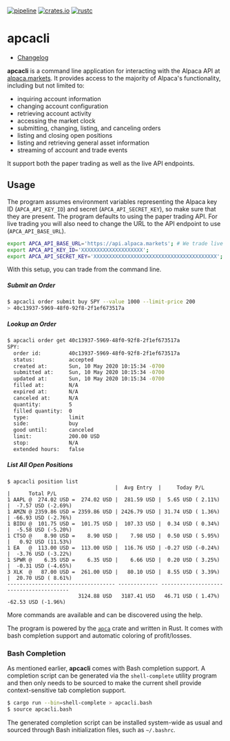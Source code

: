 [![pipeline](https://gitlab.com/d-e-s-o/apcacli/badges/master/pipeline.svg)](https://gitlab.com/d-e-s-o/apcacli/commits/master)
[![crates.io](https://img.shields.io/crates/v/apcacli.svg)](https://crates.io/crates/apcacli)
[![rustc](https://img.shields.io/badge/rustc-1.40+-blue.svg)](https://blog.rust-lang.org/2019/12/19/Rust-1.40.0.html)

apcacli
=======

- [Changelog](CHANGELOG.md)

**apcacli** is a command line application for interacting with the
Alpaca API at [alpaca.markets][]. It provides access to the majority of
Alpaca's functionality, including but not limited to:
- inquiring account information
- changing account configuration
- retrieving account activity
- accessing the market clock
- submitting, changing, listing, and canceling orders
- listing and closing open positions
- listing and retrieving general asset information
- streaming of account and trade events

It support both the paper trading as well as the live API endpoints.


Usage
-----

The program assumes environment variables representing the Alpaca key ID
(`APCA_API_KEY_ID`) and secret (`APCA_API_SECRET_KEY`), so make sure
that they are present. The program defaults to using the paper trading
API. For live trading you will also need to change the URL to the API
endpoint to use (`APCA_API_BASE_URL`).

```bash
export APCA_API_BASE_URL='https://api.alpaca.markets'; # We trade live
export APCA_API_KEY_ID='XXXXXXXXXXXXXXXXXXXX';
export APCA_API_SECRET_KEY='XXXXXXXXXXXXXXXXXXXXXXXXXXXXXXXXXXXXXXXX';
```

With this setup, you can trade from the command line.
##### Submit an Order
```bash
$ apcacli order submit buy SPY --value 1000 --limit-price 200
> 40c13937-5969-48f0-92f8-2f1ef673517a
```

##### Lookup an Order
```bash
$ apcacli order get 40c13937-5969-48f0-92f8-2f1ef673517a
SPY:
  order id:         40c13937-5969-48f0-92f8-2f1ef673517a
  status:           accepted
  created at:       Sun, 10 May 2020 10:15:34 -0700
  submitted at:     Sun, 10 May 2020 10:15:34 -0700
  updated at:       Sun, 10 May 2020 10:15:34 -0700
  filled at:        N/A
  expired at:       N/A
  canceled at:      N/A
  quantity:         5
  filled quantity:  0
  type:             limit
  side:             buy
  good until:       canceled
  limit:            200.00 USD
  stop:             N/A
  extended hours:   false
```

##### List All Open Positions
```
$ apcacli position list
                                   |  Avg Entry  |     Today P/L      |      Total P/L
1 AAPL @  274.02 USD =  274.02 USD |  281.59 USD |  5.65 USD ( 2.11%) |  -7.57 USD (-2.69%)
1 AMZN @ 2359.86 USD = 2359.86 USD | 2426.79 USD | 31.74 USD ( 1.36%) | -66.93 USD (-2.76%)
1 BIDU @  101.75 USD =  101.75 USD |  107.33 USD |  0.34 USD ( 0.34%) |  -5.58 USD (-5.20%)
1 CTSO @    8.90 USD =    8.90 USD |    7.98 USD |  0.50 USD ( 5.95%) |   0.92 USD (11.53%)
1 EA   @  113.00 USD =  113.00 USD |  116.76 USD | -0.27 USD (-0.24%) |  -3.76 USD (-3.22%)
1 SPWR @    6.35 USD =    6.35 USD |    6.66 USD |  0.20 USD ( 3.25%) |  -0.31 USD (-4.65%)
3 XLK  @   87.00 USD =  261.00 USD |   80.10 USD |  8.55 USD ( 3.39%) |  20.70 USD ( 8.61%)
----------------------------------- ------------- -------------------- --------------------
                       3124.88 USD   3187.41 USD   46.71 USD ( 1.47%)   -62.53 USD (-1.96%)
```

More commands are available and can be discovered using the help.

The program is powered by the [`apca`][apca] crate and written in Rust.
It comes with bash completion support and automatic coloring of
profit/losses.


### Bash Completion
As mentioned earlier, **apcacli** comes with Bash completion support. A
completion script can be generated via the `shell-complete` utility
program and then only needs to be sourced to make the current shell
provide context-sensitive tab completion support.
```bash
$ cargo run --bin=shell-complete > apcacli.bash
$ source apcacli.bash
```

The generated completion script can be installed system-wide as usual
and sourced through Bash initialization files, such as `~/.bashrc`.


[alpaca.markets]: https://alpaca.markets
[apca]: https://crates.io/crates/apca
